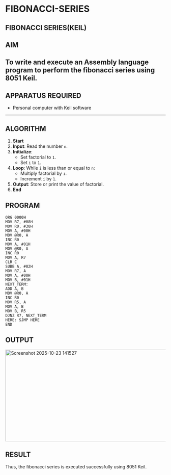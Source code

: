 # FIBONACCI-SERIES

## FIBONACCI SERIES(KEIL)
## AIM
To write and execute an Assembly language program to perform the fibonacci series using 8051 Keil.
---

## APPARATUS REQUIRED
- Personal computer with Keil software
---

## ALGORITHM
1. **Start**
2. **Input**: Read the number `n`.
3. **Initialize**:
   - Set factorial to `1`.
   - Set `i` to `1`.
4. **Loop**: While `i` is less than or equal to `n`:
   - Multiply factorial by `i`.
   - Increment `i` by `1`.
5. **Output**: Store or print the value of factorial.
6. **End**

## PROGRAM
```
ORG 0000H         
MOV R7, #08H      
MOV R0, #30H    
MOV A, #00H        
MOV @R0, A     
INC R0
MOV A, #01H       
MOV @R0, A        
INC R0
MOV A, R7
CLR C
SUBB A, #02H
MOV R7, A
MOV A, #00H        
MOV B, #01H       
NEXT_TERM:
ADD A, B       
MOV @R0, A       
INC R0
MOV R5, A        
MOV A, B          
MOV B, R5          
DJNZ R7, NEXT_TERM
HERE: SJMP HERE     
END
```
## OUTPUT
<img width="997" height="288" alt="Screenshot 2025-10-23 141527" src="https://github.com/user-attachments/assets/874704b5-706c-4891-ae40-0355d825ca37" />

## RESULT
Thus, the fibonacci series is executed successfully using 8051 Keil.
